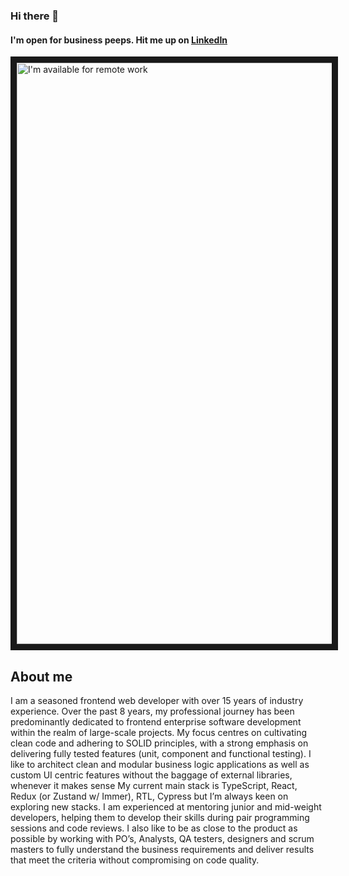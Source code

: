 ### Hi there 👋
#### I'm open for business peeps. Hit me up on [LinkedIn](https://www.linkedin.com/in/wanjastier/)

<a href="http://www.youtube.com/watch?feature=player_embedded&v=9dWIIw3P_UA
" target="_blank"><img src="http://img.youtube.com/vi/9dWIIw3P_UA/0.jpg" 
alt="I'm available for remote work" width="523" height="930" border="10" /></a>




## About me

I am a seasoned frontend web developer with over 15 years of industry experience.
Over the past 8 years, my professional journey has been predominantly dedicated to frontend enterprise software development within the realm of large-scale projects.
My focus centres on cultivating clean code and adhering to SOLID principles, with a strong emphasis on delivering fully tested features (unit, component and functional testing).
I like to architect clean and modular business logic applications as well as custom UI centric features without the baggage of external libraries, whenever it makes sense
My current main stack is TypeScript, React, Redux (or Zustand w/ Immer), RTL, Cypress but I’m always keen on exploring new stacks.
I am experienced at mentoring junior and mid-weight developers, helping them to develop their skills during pair programming sessions and code reviews.
I also like to be as close to the product as possible by working with PO’s, Analysts, QA testers, designers and scrum masters to fully understand the business requirements and deliver results that meet the criteria without compromising on code quality.


<!--
**frontshift/frontshift** is a ✨ _special_ ✨ repository because its `README.md` (this file) appears on your GitHub profile.

Here are some ideas to get you started:

- 🔭 I’m currently working on ...
- 🌱 I’m currently learning ...
- 👯 I’m looking to collaborate on ...
- 🤔 I’m looking for help with ...
- 💬 Ask me about ...
- 📫 How to reach me: ...
- 😄 Pronouns: ...
- ⚡ Fun fact: ...
-->
